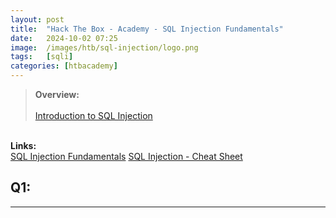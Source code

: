 ```yaml
---
layout: post
title:  "Hack The Box - Academy - SQL Injection Fundamentals"
date:   2024-10-02 07:25
image:  /images/htb/sql-injection/logo.png
tags:   [sqli]
categories: [htbacademy]
---
```


><b>Overview:</b>
<br/><br/>
<a href="https://academy.hackthebox.com/module/33/section/193">Introduction to SQL Injection</a>

<br/>
<b>Links:</b>
<br/>
<a href="https://academy.hackthebox.com/module/33/section/177">SQL Injection Fundamentals</a>
<a href="https://jacozwarts.github.io/images/htb/sql-injection/Sql_Injection_Fundamentals_Module_Cheat_Sheet.pdf">SQL Injection - Cheat Sheet</a>
<br/>


## Q1:  

<hr/>